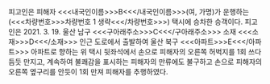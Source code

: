 피고인은 피해자 <<<내국인이름>>>B<<</내국인이름>>>(여, 가명)가 운행하는 (<<<차량번호>>>차량번호 1 생략<<</차량번호>>>) 택시에 승차한 승객이다.
피고인은 2021. 3. 19. 울산 남구 <<<구아래주소>>>C<<</구아래주소>>> 소재 <<<소재>>>D<<</소재>>> 인근 도로에서 출발하여 울산 북구 <<<아파트>>>E<<</아파트>>> 아파트로 향하는 위 택시 뒷좌석에서 손으로 피해자의 오른쪽 허벅지를 1회 쓰다듬듯 만지고, 계속하여 불쾌감을 표시하는 피해자의 만류에도 불구하고 손으로 피해자의 오른쪽 옆구리를 안듯이 1회 만져 피해자를 추행하였다.